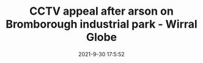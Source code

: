 ---
"title": "CCTV appeal after arson on Bromborough industrial park - Wirral Globe"
"date": "2021-9-30 17:5:52"
"feed_name": "GOOGLENEWSINDUSTRIAL"
"feed_website": "https://news.google.com/search?q=industrial%2Bincident&hl=en-US&gl=US&ceid=US:en"
"feed_rss": "https://news.google.com/rss/search?q=industrial%2Bincident&hl=en-US&gl=US&ceid=US:en"
"link": "https://www.wirralglobe.co.uk/news/19617192.cctv-appeal-arson-bromborough/"
"source": "{'href': 'https://www.wirralglobe.co.uk', 'title': 'Wirral Globe'}"
"file": "_posts/2021-1-1-b648f49c8e7fa6d67e11fc1119bb10d385be7190.md"
"accident": "0"
"drilling": "0"
"dead": "0"
"injured": "0"
"arrested": "0"
"where": "unknown site"
"causes": "unknown"
"place": "unknown place"
---